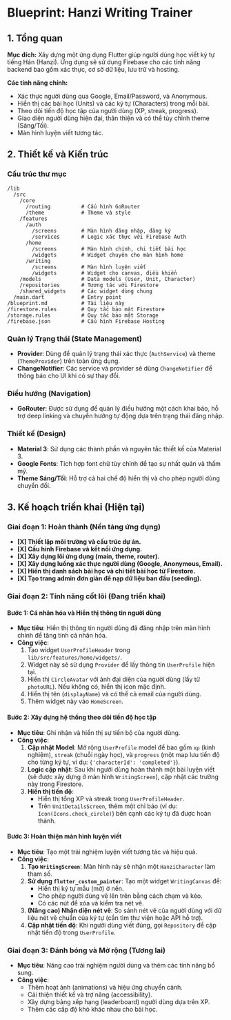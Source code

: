 
# Blueprint: Hanzi Writing Trainer

## 1. Tổng quan

**Mục đích:** Xây dựng một ứng dụng Flutter giúp người dùng học viết ký tự tiếng Hán (Hanzi). Ứng dụng sẽ sử dụng Firebase cho các tính năng backend bao gồm xác thực, cơ sở dữ liệu, lưu trữ và hosting.

**Các tính năng chính:**
- Xác thực người dùng qua Google, Email/Password, và Anonymous.
- Hiển thị các bài học (Units) và các ký tự (Characters) trong mỗi bài.
- Theo dõi tiến độ học tập của người dùng (XP, streak, progress).
- Giao diện người dùng hiện đại, thân thiện và có thể tùy chỉnh theme (Sáng/Tối).
- Màn hình luyện viết tương tác.

## 2. Thiết kế và Kiến trúc

### Cấu trúc thư mục
```
/lib
  /src
    /core
      /routing          # Cấu hình GoRouter
      /theme            # Theme và style
    /features
      /auth
        /screens        # Màn hình đăng nhập, đăng ký
        /services       # Logic xác thực với Firebase Auth
      /home
        /screens        # Màn hình chính, chi tiết bài học
        /widgets        # Widget chuyên cho màn hình home
      /writing
        /screens        # Màn hình luyện viết
        /widgets        # Widget cho canvas, điều khiển
    /models             # Data models (User, Unit, Character)
    /repositories       # Tương tác với Firestore
    /shared_widgets     # Các widget dùng chung
  /main.dart            # Entry point
/blueprint.md           # Tài liệu này
/firestore.rules        # Quy tắc bảo mật Firestore
/storage.rules          # Quy tắc bảo mật Storage
/firebase.json          # Cấu hình Firebase Hosting
```

### Quản lý Trạng thái (State Management)
- **Provider**: Dùng để quản lý trạng thái xác thực (`AuthService`) và theme (`ThemeProvider`) trên toàn ứng dụng.
- **ChangeNotifier**: Các service và provider sẽ dùng `ChangeNotifier` để thông báo cho UI khi có sự thay đổi.

### Điều hướng (Navigation)
- **GoRouter**: Được sử dụng để quản lý điều hướng một cách khai báo, hỗ trợ deep linking và chuyển hướng tự động dựa trên trạng thái đăng nhập.

### Thiết kế (Design)
- **Material 3**: Sử dụng các thành phần và nguyên tắc thiết kế của Material 3.
- **Google Fonts**: Tích hợp font chữ tùy chỉnh để tạo sự nhất quán và thẩm mỹ.
- **Theme Sáng/Tối**: Hỗ trợ cả hai chế độ hiển thị và cho phép người dùng chuyển đổi.

## 3. Kế hoạch triển khai (Hiện tại)

### Giai đoạn 1: Hoàn thành (Nền tảng ứng dụng)
- **[X] Thiết lập môi trường và cấu trúc dự án.**
- **[X] Cấu hình Firebase và kết nối ứng dụng.**
- **[X] Xây dựng lõi ứng dụng (main, theme, router).**
- **[X] Xây dựng luồng xác thực người dùng (Google, Anonymous, Email).**
- **[X] Hiển thị danh sách bài học và chi tiết bài học từ Firestore.**
- **[X] Tạo trang admin đơn giản để nạp dữ liệu ban đầu (seeding).**

### Giai đoạn 2: Tính năng cốt lõi (Đang triển khai)

#### **Bước 1: Cá nhân hóa và Hiển thị thông tin người dùng**
- **Mục tiêu**: Hiển thị thông tin người dùng đã đăng nhập trên màn hình chính để tăng tính cá nhân hóa.
- **Công việc**:
    1.  Tạo widget `UserProfileHeader` trong `lib/src/features/home/widgets/`.
    2.  Widget này sẽ sử dụng `Provider` để lấy thông tin `UserProfile` hiện tại.
    3.  Hiển thị `CircleAvatar` với ảnh đại diện của người dùng (lấy từ `photoURL`). Nếu không có, hiển thị icon mặc định.
    4.  Hiển thị tên (`displayName`) và có thể cả email của người dùng.
    5.  Thêm widget này vào `HomeScreen`.

#### **Bước 2: Xây dựng hệ thống theo dõi tiến độ học tập**
- **Mục tiêu**: Ghi nhận và hiển thị sự tiến bộ của người dùng.
- **Công việc**:
    1.  **Cập nhật Model**: Mở rộng `UserProfile` model để bao gồm `xp` (kinh nghiệm), `streak` (chuỗi ngày học), và `progress` (một map lưu tiến độ cho từng ký tự, ví dụ: `{'characterId': 'completed'}`).
    2.  **Logic cập nhật**: Sau khi người dùng hoàn thành một bài luyện viết (sẽ được xây dựng ở màn hình `WritingScreen`), cập nhật các trường này trong Firestore.
    3.  **Hiển thị tiến độ**:
        -   Hiển thị tổng XP và streak trong `UserProfileHeader`.
        -   Trên `UnitDetailsScreen`, thêm một chỉ báo (ví dụ: `Icon(Icons.check_circle)`) bên cạnh các ký tự đã được hoàn thành.

#### **Bước 3: Hoàn thiện màn hình luyện viết**
- **Mục tiêu**: Tạo một trải nghiệm luyện viết tương tác và hiệu quả.
- **Công việc**:
    1.  **Tạo `WritingScreen`**: Màn hình này sẽ nhận một `HanziCharacter` làm tham số.
    2.  **Sử dụng `flutter_custom_painter`**: Tạo một widget `WritingCanvas` để:
        -   Hiển thị ký tự mẫu (mờ) ở nền.
        -   Cho phép người dùng vẽ lên trên bằng cách chạm và kéo.
        -   Có các nút để xóa và kiểm tra nét vẽ.
    3.  **(Nâng cao) Nhận diện nét vẽ**: So sánh nét vẽ của người dùng với dữ liệu nét vẽ chuẩn của ký tự (cần tìm thư viện hoặc API hỗ trợ).
    4.  **Cập nhật tiến độ**: Khi người dùng viết đúng, gọi `Repository` để cập nhật tiến độ trong `UserProfile`.

### Giai đoạn 3: Đánh bóng và Mở rộng (Tương lai)
- **Mục tiêu**: Nâng cao trải nghiệm người dùng và thêm các tính năng bổ sung.
- **Công việc**:
    -   Thêm hoạt ảnh (animations) và hiệu ứng chuyển cảnh.
    -   Cải thiện thiết kế và trợ năng (accessibility).
    -   Xây dựng bảng xếp hạng (leaderboard) người dùng dựa trên XP.
    -   Thêm các cấp độ khó khác nhau cho bài học.
